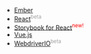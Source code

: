   * [Ember](/docs/clients/javascript/ember)
  * [React](/docs/clients/javascript/react)<sup style="color: #a0a0a0">beta</sup>
  * [Storybook for React](/docs/clients/javascript/react-storybook)<sup style="color: red">new!</sup>
  * [Vue.js](/docs/clients/javascript/vue)
  * [WebdriverIO](/docs/clients/javascript/webdriverio)<sup style="color: #a0a0a0">beta</sup>
